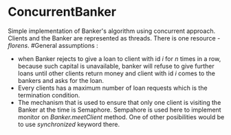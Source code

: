 # ConcurrentBanker
Simple implementation of Banker's algorithm using concurrent approach. Clients and the Banker are represented as threads. There is one resource - *florens*.
#General assumptions :
- when Banker rejects to give a loan to client with id *i* for *n* times in a row, because such capital is unavailable, banker will refuse to give further loans until other clients return money and client with id *i* comes to the bankers and asks for the loan.
- Every clients has a maximum number of loan requests which is the termination condition.
- The mechanism that is used to ensure that only one client is visiting the Banker at the time is Semaphore. Sempahore is used here to implement monitor on *Banker.meetClient* method. One of other posibilities would be to use *synchronized* keyword there.
